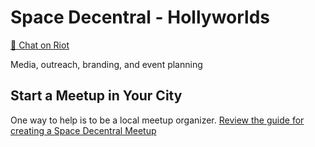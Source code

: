 # Space Decentral - Hollyworlds
[💬 Chat on Riot](https://riot.im/app/#/room/#spacedecentral-hollyworlds:matrix.org)

Media, outreach, branding, and event planning


## Start a Meetup in Your City
One way to help is to be a local meetup organizer.
[Review the guide for creating a Space Decentral Meetup](https://github.com/spacedecentral/hollyworlds/blob/master/meetups/MEETUP-GUIDE.md)
